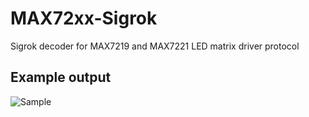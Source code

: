 # MAX72xx-Sigrok
Sigrok decoder for MAX7219 and MAX7221 LED matrix driver protocol

## Example output
![Sample](https://i.imgur.com/innVrra.png)